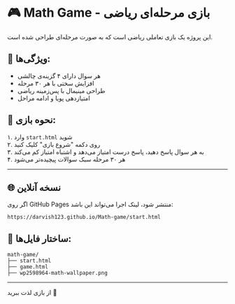 # 🎮 Math Game - بازی مرحله‌ای ریاضی

این پروژه یک بازی تعاملی ریاضی است که به صورت مرحله‌ای طراحی شده است.

## 🚀 ویژگی‌ها:
- هر سوال دارای ۴ گزینه‌ی چالشی
- افزایش سختی با هر ۳۰ مرحله
- طراحی مینیمال با پس‌زمینه ریاضی
- امتیازدهی پویا و ادامه مراحل

## 🧠 نحوه بازی:
۱. وارد `start.html` شوید  
۲. روی دکمه "شروع بازی" کلیک کنید  
۳. به هر سوال پاسخ دهید، پاسخ درست امتیاز می‌دهد و اشتباه امتیاز کم می‌کند  
۴. هر ۳۰ مرحله سبک سوالات پیچیده‌تر می‌شود

---

## 🌐 نسخه آنلاین
اگر روی GitHub Pages منتشر شود، لینک اجرا می‌تواند این باشد:

```
https://darvish123.github.io/Math-game/start.html
```

## 📁 ساختار فایل‌ها:
```
math-game/
├── start.html
├── game.html
├── wp2598964-math-wallpaper.png
```

---

از بازی لذت ببرید 🎉
